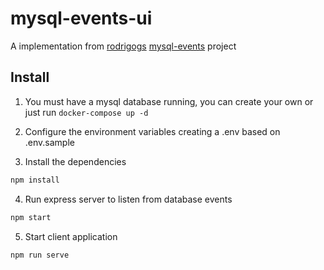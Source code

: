 # mysql-events-ui

A implementation from [rodrigogs](https://github.com/rodrigogs) [mysql-events](https://github.com/rodrigogs/mysql-events) project

## Install

1. You must have a mysql database running, you can create your own or just run `docker-compose up -d`

2. Configure the environment variables creating a .env based on .env.sample

3. Install the dependencies

```sh
npm install
```

4. Run express server to listen from database events

```sh
npm start
```

5. Start client application

```sh
npm run serve
```